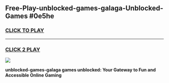 
## Free-Play-unblocked-games-galaga-Unblocked-Games #0e5he
<h3>
<a href="https://news.freeplayer.one?title=unblocked-games-galaga&ref=8M">CLICK TO PLAY</a></h3>
<hr>

<h3>
<a href="https://news.freeplayer.one?title=unblocked-games-galaga&ref=8M">CLICK 2 PLAY</a>
  
</h3>

<a href="https://news.freeplayer.one?title=unblocked-games-galaga&ref=8M"><img src="https://clearcache.store/games.png"></a>


**unblocked-games-galaga games unblocked: Your Gateway to Fun and Accessible Online Gaming**
